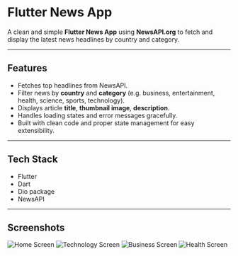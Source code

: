 # Flutter News App

A clean and simple **Flutter News App** using **NewsAPI.org** to fetch and display the latest news headlines by country and category.

---

##  Features
- Fetches top headlines from NewsAPI.
- Filter news by **country** and **category** (e.g. business, entertainment, health, science, sports, technology).
- Displays article **title**, **thumbnail image**, **description**.
- Handles loading states and error messages gracefully.
- Built with clean code and proper state management for easy extensibility.

---

## Tech Stack
- Flutter
- Dart
- Dio package
- NewsAPI

---

## Screenshots

![Home Screen](screenshots/s1.png)
![Technology Screen](screenshots/s2.png)
![Business Screen](screenshots/s3.png)
![Health Screen](screenshots/s4.png)
